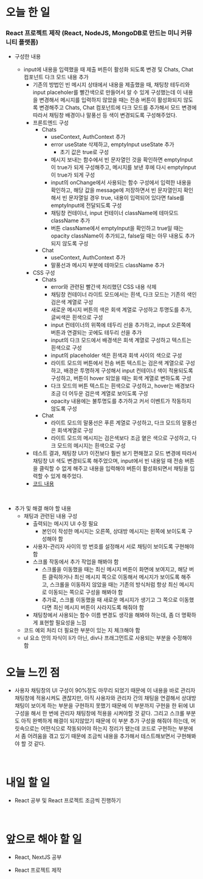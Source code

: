 # 오늘 한 일

### React 프로젝트 제작 (React, NodeJS, MongoDB로 만드는 미니 커뮤니티 플랫폼)

- 구성한 내용

  - input에 내용을 입력했을 때 제출 버튼이 활성화 되도록 변경 및 Chats, Chat 컴포넌트 다크 모드 내용 추가
    - 기존의 방법인 빈 메시지 상태에서 내용을 제출했을 때, 채팅창 테두리와 input placeholer를 빨간색으로 만들어서 알 수 있게 구성했는데 이 내용을 변경해서 메시지를 입력하지 않았을 때는 전송 버튼이 활성화되지 않도록 변경해주고 Chats, Chat 컴포넌트에 다크 모드를 추가해서 모드 변경에 따라서 채팅창 배경이나 말풍선 등 색이 변경되도록 구성해주었다.
    - 프론트엔드 구성
      - Chats
        - useContext, AuthContext 추가
        - error useState 삭제하고, emptyInput useState 추가
          - 초기 값은 true로 구성
        - 메시지 보내는 함수에서 빈 문자열인 것을 확인하면 emptyInput이 true가 되게 구성해주고, 메시지를 보낸 후에 다시 emptyInput이 true가 되게 구성
        - input의 onChange에서 사용되는 함수 구성에서 입력한 내용을 확인하고, 해당 값을 message에 저장하면서 빈 문자열인지 확인해서 빈 문자열일 경우 true, 내용이 입력되어 있다면 false를 emptyInput에 전달되도록 구성
        - 채팅창 컨테이너, input 컨테이너 className에 테마모드 className 추가
        - 버튼 className에서 emptyInput을 확인하고 true일 때는 opacity className이 추가되고, false일 때는 아무 내용도 추가되지 않도록 구성
      - Chat
        - useContext, AuthContext 추가
        - 말풍선과 메시지 부분에 테마모드 className 추가
    - CSS 구성
      - Chats
        - error와 관련된 빨간색 처리했던 CSS 내용 삭제
        - 채팅창 컨테이너 라이트 모드에서는 흰색, 다크 모드는 기존의 색인 검은색 계열로 구성
        - 새로운 메시지 버튼의 색은 회색 계열로 구성하고 투명도를 추가, 글씨색은 흰색으로 구성
        - input 컨테이너의 위쪽에 테두리 선을 추가하고, input 오른쪽에 버튼과 연결되는 곳에도 테두리 선을 추가
        - input의 다크 모드에서 배경색은 회색 계열로 구성하고 텍스트는 흰색으로 구성
        - input의 placeholder 색은 흰색과 회색 사이의 색으로 구성
        - 라이트 모드의 버튼에서 전송 버튼 텍스트는 검은색 계열으로 구성하고, 배경은 투명하게 구성해서 input 컨테이너 색이 적용되도록 구성하고, 버튼이 hover 되었을 때는 회색 계열로 변하도록 구성
        - 다크 모드의 버튼 텍스트는 흰색으로 구성하고, hover는 배경보다 조금 더 어두운 검은색 계열로 보이도록 구성
        - opacity 내용에는 불투명도를 추가하고 커서 이벤트가 작동하지 않도록 구성
      - Chat
        - 라이트 모드의 말풍선은 푸른 계열로 구성하고, 다크 모드의 말풍선은 회색계열로 구성
        - 라이트 모드의 메시지는 검은색보다 조금 옅은 색으로 구성하고, 다크 모드의 메시지는 흰색으로 구성
    - 테스트 결과, 채팅창 UI가 이전보다 훨씬 보기 편해졌고 모드 변경에 따라서 채팅창 UI 색도 변경되도록 해주었으며, input에서 빈 내용일 때 전송 버튼을 클릭할 수 없게 해주고 내용을 입력해야 버튼이 활성화되면서 채팅을 입력할 수 있게 해주었다.
    - [코드 내용](https://github.com/jeongsangtae/mini-community-platform/commit/21f428742afba9259513d65dcfc1f54068923411)

<br />

- 추가 및 해결 해야 할 내용
  - 채팅과 관련된 내용 구성
    - 출력되는 메시지 UI 수정 필요
      - 본인이 작성한 메시지는 오른쪽, 상대방 메시지는 왼쪽에 보이도록 구성해야 함
    - 사용자-관리자 사이의 방 번호를 설정해서 서로 채팅이 보이도록 구현해야 함
    - 스크롤 작동에서 추가 작업을 해봐야 함
      - 스크롤을 이동했을 때는 최신 메시지 버튼이 화면에 보여지고, 해당 버튼 클릭하거나 최신 메시지 쪽으로 이동해서 메시지가 보이도록 해주고, 스크롤을 이동하지 않았을 때는 기존의 방식처럼 항상 최신 메시지로 이동되는 쪽으로 구성을 해봐야 함
      - 추가로, 스크롤 이동했을 때 새로운 메시지가 생기고 그 쪽으로 이동했다면 최신 메시지 버튼이 사라지도록 해줘야 함
    - 채팅창에서 사용되는 함수 이름 변경도 생각을 해봐야 하는데, 좀 더 명확하게 표현할 필요성을 느낌
  - 코드 예외 처리 더 필요한 부분이 있는 지 체크해야 함
  - ul 요소 안의 자식이 li가 아닌, div나 프래그먼트로 사용되는 부분을 수정해야 함

# 오늘 느낀 점

- 사용자 채팅창의 UI 구성이 90%정도 마무리 되었기 때문에 이 내용을 바로 관리자 채팅창에 적용시켜도 괜찮지만, 아직 사용자와 관리자 간의 채팅을 연결해서 상대방 채팅이 보이게 하는 부분을 구현하지 못했기 때문에 이 부분까지 구현을 한 뒤에 UI 구성을 해서 한 번에 관리자 채팅창에 적용을 시켜야할 것 같다. 그리고 스크롤 부분도 아직 완벽하게 해결이 되지않았기 때문에 이 부분 추가 구성을 해줘야 하는데, 머릿속으로는 어떤식으로 작동되어야 하는지 정리가 됐는데 코드로 구현하는 부분에서 좀 어려움을 겪고 있기 때문에 조금씩 내용을 추가해서 테스트해보면서 구현해봐야 할 것 같다.

<br />

# 내일 할 일

- React 공부 및 React 프로젝트 조금씩 진행하기

<br />

# 앞으로 해야 할 일

- React, NextJS 공부

- React 프로젝트 제작
